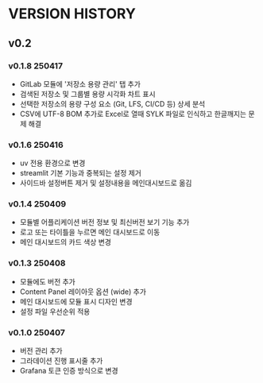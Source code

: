 # VERSION HISTORY

## v0.2

### v0.1.8 250417

- GitLab 모듈에 '저장소 용량 관리' 탭 추가
- 검색된 저장소 및 그룹별 용량 시각화 차트 표시
- 선택한 저장소의 용량 구성 요소 (Git, LFS, CI/CD 등) 상세 분석
- CSV에 UTF-8 BOM 추가로 Excel로 열때 SYLK 파일로 인식하고 한글깨지는 문제 해결

### v0.1.6 250416

- uv 전용 환경으로 변경
- streamlit 기본 기능과 중복되는 설정 제거
- 사이드바 설정버튼 제거 및 설정내용을 메인대시보드로 옮김

### v0.1.4 250409

- 모듈별 어플리케이션 버전 정보 및 최신버전 보기 기능 추가
- 로고 또는 타이틀을 누르면 메인 대시보드로 이동
- 메인 대시보드의 카드 색상 변경

### v0.1.3 250408

- 모듈에도 버전 추가
- Content Panel 레이아웃 옵션 (wide) 추가
- 메인 대시보드에 모듈 표시 디자인 변경
- 설정 파일 우선순위 적용

### v0.1.0 250407

- 버전 관리 추가
- 그라데이션 진행 표시줄 추가
- Grafana 토큰 인증 방식으로 변경
